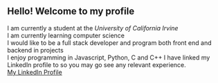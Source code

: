 ## Hello! Welcome to my profile

I am currently a student at the *University of California Irvine* \
I am currently learning computer science \
I would like to be a full stack developer and program both front end and backend in projects \
I enjoy programming in Javascript, Python, C and C++
I have linked my LinkedIn profile to so you may go see any relevant experience. \
[My LinkedIn Profile](www.linkedin.com/in/spencer-peng-935389327)
<!--
**spencep1/spencep1** is a ✨ _special_ ✨ repository because its `README.md` (this file) appears on your GitHub profile.

Here are some ideas to get you started:

- 🔭 I’m currently working on ...
- 🌱 I’m currently learning ...
- 👯 I’m looking to collaborate on ...
- 🤔 I’m looking for help with ...
- 💬 Ask me about ...
- 📫 How to reach me: ...
- 😄 Pronouns: ...
- ⚡ Fun fact: ...
-->
